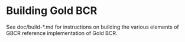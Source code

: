 Building Gold BCR
================

See doc/build-*.md for instructions on building the various
elements of GBCR reference implementation of Gold BCR.
